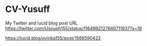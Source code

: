 # CV-Yusuff

My Twitter and lucid blog post URL
https://twitter.com/Usouph155/status/1164992127660711937?s=19

https://lucid.blog/oyinka155/post/1566590422
